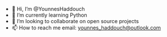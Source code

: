 - 👋 Hi, I’m @YounnesHaddouch
- 🌱 I’m currently learning Python
- 💞️ I’m looking to collaborate on open source projects
- 📫 How to reach me email: younnes_haddouch@outlook.com

<!---
DilutedBlasian/DilutedBlasian is a ✨ special ✨ repository because its `README.md` (this file) appears on your GitHub profile.
You can click the Preview link to take a look at your changes.
--->
